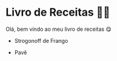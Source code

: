 # Livro de Receitas :man_cook:

Olá, bem vindo ao meu livro de receitas :yum:

- Strogonoff de Frango

- Pavê
